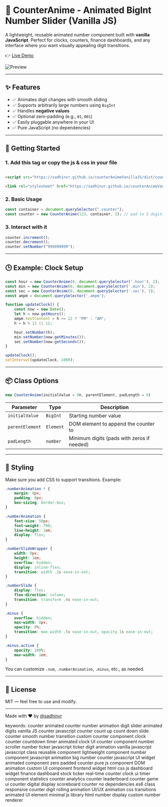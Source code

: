 # 🧮 CounterAnime - Animated BigInt Number Slider (Vanilla JS)

A lightweight, reusable animated number component built with **vanilla JavaScript**. Perfect for clocks, counters, finance dashboards, and any interface where you want visually appealing digit transitions.

👉 [Live Demo](https://sadhinvr.github.io/counterAnimeVanillaJS/)

![Preview](https://sadhinvr.github.io/counterAnimeVanillaJS/preview.gif)

---

## ✨ Features

* ✅ Animates digit changes with smooth sliding
* ✅ Supports arbitrarily large numbers using `BigInt`
* ✅ Handles **negative values**
* ✅ Optional zero-padding (e.g., `01`, `001`)
* ✅ Easily pluggable anywhere in your UI
* ✅ Pure JavaScript (no dependencies)

---

## 🚀 Getting Started


### 1. Add this tag or copy the js & css in your file

```html

<script src="https://sadhinvr.github.io/counterAnimeVanillaJS/dist/counterAnime.min.js"></script>

<link rel="stylesheet" href="https://sadhinvr.github.io/counterAnimeVanillaJS/dist/style.css">

```

### 2. Basic Usage

```js
const container = document.querySelector(".counter");
const counter = new CounterAnime(123, container, 2); // pad to 5 digits
```

### 3. Interact with it

```js
counter.increment();
counter.decrement();
counter.setNumber("999999999");
```

---

## 🕒 Example: Clock Setup

```js
const hour = new CounterAnime(0, document.querySelector('.hour'), 2);
const min = new CounterAnime(0, document.querySelector('.min'), 2);
const sec = new CounterAnime(0, document.querySelector('.sec'), 2);
const ampm = document.querySelector('.ampm');

function updateClock() {
    const now = new Date();
    let h = now.getHours();
    ampm.textContent = h >= 12 ? "PM" : "AM";
    h = h % 12 || 12;

    hour.setNumber(h);
    min.setNumber(now.getMinutes());
    sec.setNumber(now.getSeconds());
}

updateClock();
setInterval(updateClock, 1000);
```

---

## 📦 Class Options

```js
new CounterAnime(initialValue = 0n, parentElement, padLength = 0)
```

| Parameter       | Type      | Description                                |
| --------------- | --------- | ------------------------------------------ |
| `initialValue`  | `BigInt`  | Starting number value                      |
| `parentElement` | `Element` | DOM element to append the counter to       |
| `padLength`     | `number`  | Minimum digits (pads with zeros if needed) |

---

## 🧱 Styling

Make sure you add CSS to support transitions. Example:

```css
.numberAnimation * {
    margin: 0px;
    padding: 0px;
    box-sizing: border-box;
}

.numberAnimation {
    font-size: 50px;
    font-weight: 700;
    line-height: 1em;
    display: flex;
}

.numberSlideWrapper {
    width: 0px;
    height: 1em;
    overflow: hidden;
    display: inline-flex;
    transition: width .2s ease-in-out;
}

.numberSlide {
    display: flex;
    flex-direction: column;
    transition: transform .4s ease-in-out;
}

.minus {
    overflow: hidden;
    max-width: 0px;
    opacity: 0%;
    transition: max-width .5s ease-in-out, opacity 1s ease-in-out;
}

.minus.active {
    opacity: 100%;
    max-width: 1em;
}
```

You can customize `.num`, `.numberAnimation`, `.minus`, etc., as needed.

---

## 📄 License

MIT — feel free to use and modify.

---

Made with ❤️ by [@sadhinvr](https://github.com/sadhinvr)

keywords:
counter
animated counter
number animation
digit slider
animated digits
vanilla JS counter
javascript counter
count up
count down
slide counter
smooth number transition
custom counter component
clock counter
countdown timer
animated clock
UI counter component
number scroller
number ticker
javascript ticker
digit animation
vanilla javascript
javascript class
reusable component
lightweight component
number component
javascript animation
big number counter
javascript UI widget
animated component
zero padded counter
pure js component
DOM animation
custom UI component
frontend widget
html css js
dashboard widget
finance dashboard
stock ticker
real-time counter
clock ui
timer component
statistics counter
analytics counter
leaderboard counter
game ui counter
digital display
scoreboard counter
no dependencies
es6 class
responsive counter
digit rolling animation
UI/UX animation
css transitions
animated UI element
minimal js library
html number display
custom number renderer